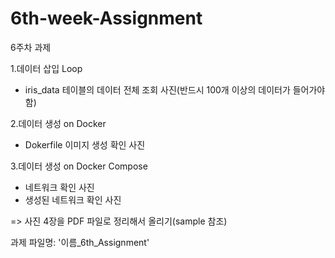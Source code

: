 # 6th-week-Assignment
6주차 과제

1.데이터 삽입 Loop
- iris_data 테이블의 데이터 전체 조회 사진(반드시 100개 이상의 데이터가 들어가야 함)

2.데이터 생성 on Docker
- Dokerfile 이미지 생성 확인 사진

3.데이터 생성 on Docker Compose
- 네트워크 확인 사진
- 생성된 네트워크 확인 사진

=> 사진 4장을 PDF 파일로 정리해서 올리기(sample 참조)


과제 파일명: '이름_6th_Assignment'
